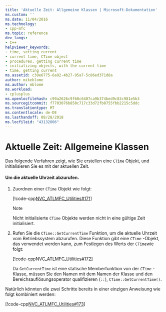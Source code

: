 ```yaml
---
title: 'Aktuelle Zeit: Allgemeine Klassen | Microsoft-Dokumentation'
ms.custom: ''
ms.date: 11/04/2016
ms.technology:
- cpp-mfc
ms.topic: reference
dev_langs:
- C++
helpviewer_keywords:
- time, setting current
- current time, CTime object
- procedures, getting current time
- initializing objects, with the current time
- time, getting current
ms.assetid: c39e6775-6a92-4b27-95a7-5c86ed371d8a
author: mikeblome
ms.author: mblome
ms.workload:
- cplusplus
ms.openlocfilehash: c99a2626c9f60c6407ca9b374bed9c83c981e5b3
ms.sourcegitcommit: f7703076b850c717c33d72fb0755fbb2215c5ddc
ms.translationtype: MT
ms.contentlocale: de-DE
ms.lasthandoff: 08/28/2018
ms.locfileid: "43132006"
---
```

# <a name="current-time-general-purpose-classes"></a>Aktuelle Zeit: Allgemeine Klassen
Das folgende Verfahren zeigt, wie Sie erstellen eine `CTime` Objekt, und initialisieren Sie es mit der aktuellen Zeit.  
  
#### <a name="to-get-the-current-time"></a>Um die aktuelle Uhrzeit abzurufen.  
  
1.  Zuordnen einer `CTime` Objekt wie folgt:  
  
     [!code-cpp[NVC_ATLMFC_Utilities#171](../atl-mfc-shared/codesnippet/cpp/current-time-general-purpose-classes_1.cpp)]  
  
    > [!NOTE]
    >  Nicht initialisierte `CTime` Objekte werden nicht in eine gültige Zeit initialisiert.  
  
2.  Rufen Sie die `CTime::GetCurrentTime` Funktion, um die aktuelle Uhrzeit vom Betriebssystem abzurufen. Diese Funktion gibt eine `CTime` -Objekt, das verwendet werden kann, zum Festlegen des Werts der `CTime`wie folgt:  
  
     [!code-cpp[NVC_ATLMFC_Utilities#172](../atl-mfc-shared/codesnippet/cpp/current-time-general-purpose-classes_2.cpp)]  
  
     Da `GetCurrentTime` ist eine statische Memberfunktion von der `CTime` -Klasse, müssen Sie den Namen mit dem Namen der Klasse und den Bereichsauflösungsoperator qualifizieren (`::`), `CTime::GetCurrentTime()`.  
  
 Natürlich könnten die zwei Schritte bereits in einer einzigen Anweisung wie folgt kombiniert werden:  
  
 [!code-cpp[NVC_ATLMFC_Utilities#173](../atl-mfc-shared/codesnippet/cpp/current-time-general-purpose-classes_3.cpp)]  
  




